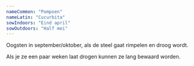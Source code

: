 ```yaml
---
nameCommon: "Pompoen"
nameLatin: "Cucurbita"
sowIndoors: "Eind april"
sowOutdoors: "Half mei"
---
```

<p class="plant-content">Oogsten in september/oktober, als de steel gaat rimpelen en droog wordt.</p>

<p class="plant-content">Als je ze een paar weken laat drogen kunnen ze lang bewaard worden.</p>


